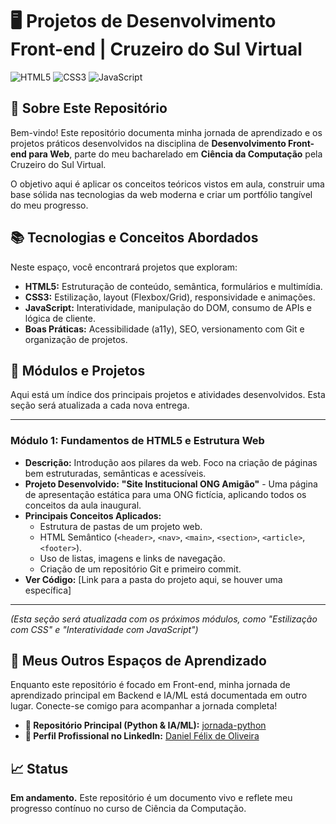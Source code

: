 # 🖥️ Projetos de Desenvolvimento Front-end | Cruzeiro do Sul Virtual

![HTML5](https://img.shields.io/badge/HTML5-E34F26?style=for-the-badge&logo=html5&logoColor=white)
![CSS3](https://img.shields.io/badge/CSS3-1572B6?style=for-the-badge&logo=css3&logoColor=white)
![JavaScript](https://img.shields.io/badge/JavaScript-F7DF1E?style=for-the-badge&logo=javascript&logoColor=black)

## 🚀 Sobre Este Repositório

Bem-vindo! Este repositório documenta minha jornada de aprendizado e os projetos práticos desenvolvidos na disciplina de **Desenvolvimento Front-end para Web**, parte do meu bacharelado em **Ciência da Computação** pela Cruzeiro do Sul Virtual.

O objetivo aqui é aplicar os conceitos teóricos vistos em aula, construir uma base sólida nas tecnologias da web moderna e criar um portfólio tangível do meu progresso.

## 📚 Tecnologias e Conceitos Abordados

Neste espaço, você encontrará projetos que exploram:

* **HTML5:** Estruturação de conteúdo, semântica, formulários e multimídia.
* **CSS3:** Estilização, layout (Flexbox/Grid), responsividade e animações.
* **JavaScript:** Interatividade, manipulação do DOM, consumo de APIs e lógica de cliente.
* **Boas Práticas:** Acessibilidade (a11y), SEO, versionamento com Git e organização de projetos.

## 📂 Módulos e Projetos

Aqui está um índice dos principais projetos e atividades desenvolvidos. Esta seção será atualizada a cada nova entrega.

---

### Módulo 1: Fundamentos de HTML5 e Estrutura Web

* **Descrição:** Introdução aos pilares da web. Foco na criação de páginas bem estruturadas, semânticas e acessíveis.
* **Projeto Desenvolvido:** **"Site Institucional ONG Amigão"** - Uma página de apresentação estática para uma ONG fictícia, aplicando todos os conceitos da aula inaugural.
* **Principais Conceitos Aplicados:**
    * Estrutura de pastas de um projeto web.
    * HTML Semântico (`<header>`, `<nav>`, `<main>`, `<section>`, `<article>`, `<footer>`).
    * Uso de listas, imagens e links de navegação.
    * Criação de um repositório Git e primeiro commit.
* **Ver Código:** [Link para a pasta do projeto aqui, se houver uma específica]

---
*(Esta seção será atualizada com os próximos módulos, como "Estilização com CSS" e "Interatividade com JavaScript")*

## 🔗 Meus Outros Espaços de Aprendizado

Enquanto este repositório é focado em Front-end, minha jornada de aprendizado principal em Backend e IA/ML está documentada em outro lugar. Conecte-se comigo para acompanhar a jornada completa!

* **🐍 Repositório Principal (Python & IA/ML):** [jornada-python](https://github.com/danfelixx11/jornada-python)
* **💼 Perfil Profissional no LinkedIn:** [Daniel Félix de Oliveira](https://www.linkedin.com/in/danielfelix-dev/)

## 📈 Status

**Em andamento.** Este repositório é um documento vivo e reflete meu progresso contínuo no curso de Ciência da Computação.